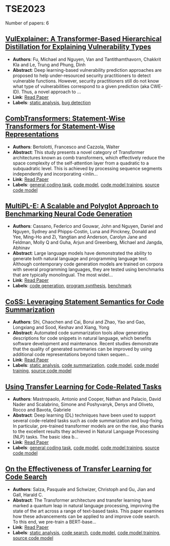 # TSE2023

Number of papers: 6

## [VulExplainer: A Transformer-Based Hierarchical Distillation for Explaining Vulnerability Types](paper_1.md)
- **Authors**: Fu, Michael and Nguyen, Van and Tantithamthavorn, Chakkrit Kla and Le, Trung and Phung, Dinh
- **Abstract**: Deep learning-based vulnerability prediction approaches are proposed to help under-resourced security practitioners to detect vulnerable functions. However, security practitioners still do not know what type of vulnerabilities correspond to a given prediction (aka CWE-ID). Thus, a novel approach to ...
- **Link**: [Read Paper](https://doi.org/10.1109/TSE.2023.3305244)
- **Labels**: [static analysis](../../labels/static_analysis.md), [bug detection](../../labels/bug_detection.md)

## [CombTransformers: Statement-Wise Transformers for Statement-Wise Representations](paper_2.md)
- **Authors**: Bertolotti, Francesco and Cazzola, Walter
- **Abstract**: This study presents a novel category of Transformer architectures known as comb transformers, which effectively reduce the space complexity of the self-attention layer from a quadratic to a subquadratic level. This is achieved by processing sequence segments independently and incorporating &lt;inlin...
- **Link**: [Read Paper](https://doi.org/10.1109/TSE.2023.3310793)
- **Labels**: [general coding task](../../labels/general_coding_task.md), [code model](../../labels/code_model.md), [code model training](../../labels/code_model_training.md), [source code model](../../labels/source_code_model.md)

## [MultiPL-E: A Scalable and Polyglot Approach to Benchmarking Neural Code Generation](paper_3.md)
- **Authors**: Cassano, Federico and Gouwar, John and Nguyen, Daniel and Nguyen, Sydney and Phipps-Costin, Luna and Pinckney, Donald and Yee, Ming-Ho and Zi, Yangtian and Anderson, Carolyn Jane and Feldman, Molly Q and Guha, Arjun and Greenberg, Michael and Jangda, Abhinav
- **Abstract**: Large language models have demonstrated the ability to generate both natural language and programming language text. Although contemporary code generation models are trained on corpora with several programming languages, they are tested using benchmarks that are typically monolingual. The most widel...
- **Link**: [Read Paper](https://doi.org/10.1109/TSE.2023.3267446)
- **Labels**: [code generation](../../labels/code_generation.md), [program synthesis](../../labels/program_synthesis.md), [benchmark](../../labels/benchmark.md)

## [CoSS: Leveraging Statement Semantics for Code Summarization](paper_4.md)
- **Authors**: Shi, Chaochen and Cai, Borui and Zhao, Yao and Gao, Longxiang and Sood, Keshav and Xiang, Yong
- **Abstract**: Automated code summarization tools allow generating descriptions for code snippets in natural language, which benefits software development and maintenance. Recent studies demonstrate that the quality of generated summaries can be improved by using additional code representations beyond token sequen...
- **Link**: [Read Paper](https://doi.org/10.1109/TSE.2023.3256362)
- **Labels**: [static analysis](../../labels/static_analysis.md), [code summarization](../../labels/code_summarization.md), [code model](../../labels/code_model.md), [code model training](../../labels/code_model_training.md), [source code model](../../labels/source_code_model.md)

## [Using Transfer Learning for Code-Related Tasks](paper_5.md)
- **Authors**: Mastropaolo, Antonio and Cooper, Nathan and Palacio, David Nader and Scalabrino, Simone and Poshyvanyk, Denys and Oliveto, Rocco and Bavota, Gabriele
- **Abstract**: Deep learning (DL) techniques have been used to support several code-related tasks such as code summarization and bug-fixing. In particular, pre-trained transformer models are on the rise, also thanks to the excellent results they achieved in Natural Language Processing (NLP) tasks. The basic idea b...
- **Link**: [Read Paper](https://doi.org/10.1109/TSE.2022.3183297)
- **Labels**: [general coding task](../../labels/general_coding_task.md), [code model](../../labels/code_model.md), [code model training](../../labels/code_model_training.md), [source code model](../../labels/source_code_model.md)

## [On the Effectiveness of Transfer Learning for Code Search](paper_6.md)
- **Authors**: Salza, Pasquale and Schwizer, Christoph and Gu, Jian and Gall, Harald C.
- **Abstract**: The Transformer architecture and transfer learning have marked a quantum leap in natural language processing, improving the state of the art across a range of text-based tasks. This paper examines how these advancements can be applied to and improve code search. To this end, we pre-train a BERT-base...
- **Link**: [Read Paper](https://doi.org/10.1109/TSE.2022.3192755)
- **Labels**: [static analysis](../../labels/static_analysis.md), [code search](../../labels/code_search.md), [code model](../../labels/code_model.md), [code model training](../../labels/code_model_training.md), [source code model](../../labels/source_code_model.md)

